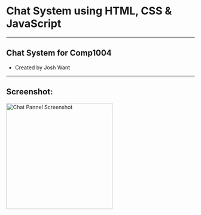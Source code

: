 # Chat System using HTML, CSS & JavaScript
---
## Chat System for Comp1004
* Created by Josh Want
---

## Screenshot:

<img width="284" alt="Chat Pannel Screenshot" src="https://github.com/joshwant/Comp1004Repo/assets/114653236/466284a5-9349-44d1-96c0-4099f61cd576">
